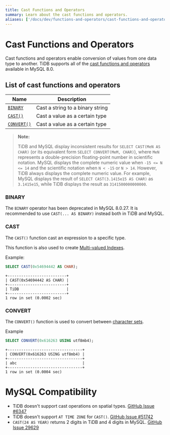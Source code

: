 ```yaml
---
title: Cast Functions and Operators
summary: Learn about the cast functions and operators.
aliases: ['/docs/dev/functions-and-operators/cast-functions-and-operators/','/docs/dev/reference/sql/functions-and-operators/cast-functions-and-operators/']
---
```


# Cast Functions and Operators

Cast functions and operators enable conversion of values from one data type to another. TiDB supports all of the [cast functions and operators](https://dev.mysql.com/doc/refman/8.0/en/cast-functions.html) available in MySQL 8.0.

## List of cast functions and operators

| Name                                     | Description                      |
| ---------------------------------------- | -------------------------------- |
| [`BINARY`](https://dev.mysql.com/doc/refman/8.0/en/cast-functions.html#operator_binary) | Cast a string to a binary string |
| [`CAST()`](https://dev.mysql.com/doc/refman/8.0/en/cast-functions.html#function_cast) | Cast a value as a certain type   |
| [`CONVERT()`](https://dev.mysql.com/doc/refman/8.0/en/cast-functions.html#function_convert) | Cast a value as a certain type   |

> **Note:**
>
> TiDB and MySQL display inconsistent results for `SELECT CAST(MeN AS CHAR)` (or its equivalent form `SELECT CONVERT(MeM, CHAR)`), where `MeN` represents a double-precision floating-point number in scientific notation. MySQL displays the complete numeric value when `-15 <= N <= 14` and the scientific notation when `N < -15` or `N > 14`. However, TiDB always displays the complete numeric value. For example, MySQL displays the result of `SELECT CAST(3.1415e15 AS CHAR)` as `3.1415e15`, while TiDB displays the result as `3141500000000000`.

### BINARY

The `BINARY` operator has been deprecated in MySQL 8.0.27. It is recommended to use `CAST(... AS BINARY)` instead both in TiDB and MySQL.

### CAST

The `CAST()` function cast an expression to a specific type.

This function is also used to create [Multi-valued Indexes](/sql-statements/sql-statement-create-index.md#multi-valued-indexes).

Example:

```sql
SELECT CAST(0x54694442 AS CHAR);
```

```
+--------------------------+
| CAST(0x54694442 AS CHAR) |
+--------------------------+
| TiDB                     |
+--------------------------+
1 row in set (0.0002 sec)
```

### CONVERT

The `CONVERT()` function is used to convert between [character sets](/character-set-and-collation.md).

Example

```sql
SELECT CONVERT(0x616263 USING utf8mb4);
```

```
+---------------------------------+
| CONVERT(0x616263 USING utf8mb4) |
+---------------------------------+
| abc                             |
+---------------------------------+
1 row in set (0.0004 sec)
```

# MySQL Compatibility

- TiDB doesn't support cast operations on spatial types. [GitHub Issue #6347](https://github.com/pingcap/tidb/issues/6347)
- TiDB doesn't support `AT TIME ZONE` for `CAST()`. [GitHub Issue #51742](https://github.com/pingcap/tidb/issues/51742)
- `CAST(24 AS YEAR)` returns 2 digits in TiDB and 4 digits in MySQL. [GitHub Issue 29629](https://github.com/pingcap/tidb/issues/29629)